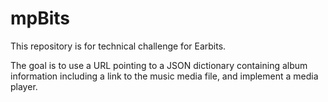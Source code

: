 # mpBits
This repository is for technical challenge for Earbits.

The goal is to use a URL pointing to a JSON dictionary containing album information including a link to the music media file, and implement a media player.

